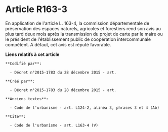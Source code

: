 # Article R163-3

En application de l'article L. 163-4, la commission départementale de préservation des espaces naturels, agricoles et
forestiers rend son avis au plus tard deux mois après la transmission du projet de carte par le maire ou le président de
l'établissement public de coopération intercommunale compétent. A défaut, cet avis est réputé favorable.

**Liens relatifs à cet article**

	**Codifié par**:

	  - Décret n°2015-1783 du 28 décembre 2015 - art.

	**Créé par**:

	  - Décret n°2015-1783 du 28 décembre 2015 - art.

	**Anciens textes**:

	  - Code de l'urbanisme - art. L124-2, alinéa 3, phrases 3 et 4 (Ab)

	**Cite**:

	  - Code de l'urbanisme - art. L163-4 (V)
